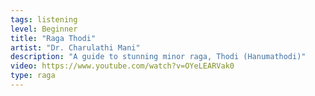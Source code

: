 ```yaml
---
tags: listening
level: Beginner
title: "Raga Thodi"
artist: "Dr. Charulathi Mani"
description: "A guide to stunning minor raga, Thodi (Hanumathodi)"
video: https://www.youtube.com/watch?v=OYeLEARVak0
type: raga
---
```


